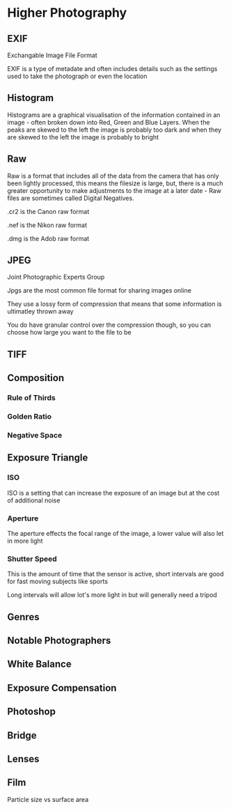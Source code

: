 # Higher Photography

## EXIF

Exchangable Image File Format

EXIF is a type of metadate and often includes details such as the settings used to take the photograph or even the location

## Histogram

Histograms are a graphical visualisation of the information contained in an image - often broken down into Red, Green and Blue Layers. When the peaks are skewed to the left the image is probably too dark and when they are skewed to the left the image is probably to bright

## Raw

Raw is a format that includes all of the data from the camera that has only been lightly processed, this means the filesize is large, but, there is a much greater opportunity to make adjustments to the image at a later date - Raw files are sometimes called Digital Negatives.

.cr2 is the Canon raw format

.nef is the Nikon raw format

.dmg is the Adob raw format

## JPEG

Joint Photographic Experts Group

Jpgs are the most common file format for sharing images online

They use a lossy form of compression that means that some information is ultimatley thrown away

You do have granular control over the compression though, so you can choose how large you want to the file to be

## TIFF

## Composition

### Rule of Thirds

### Golden Ratio

### Negative Space

## Exposure Triangle

### ISO

ISO is a setting that can increase the exposure of an image but at the cost of additional noise

### Aperture

The aperture effects the focal range of the image, a lower value will also let in more light

### Shutter Speed

This is the amount of time that the sensor is active, short intervals are good for fast moving subjects like sports

Long intervals will allow lot's more light in but will generally need a tripod

## Genres

## Notable Photographers

## White Balance

## Exposure Compensation

## Photoshop

## Bridge

## Lenses

## Film

Particle size vs surface area

